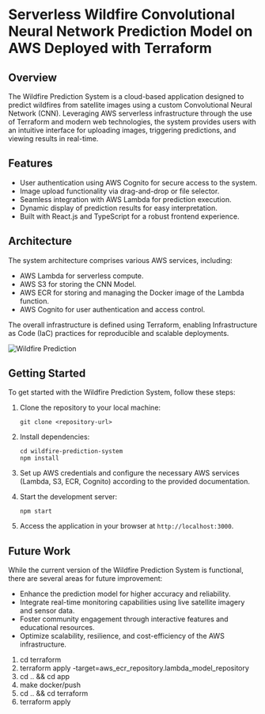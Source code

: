 # Serverless Wildfire Convolutional Neural Network Prediction Model on AWS Deployed with Terraform

## Overview
The Wildfire Prediction System is a cloud-based application designed to predict wildfires from satellite images using a custom Convolutional Neural Network (CNN). Leveraging AWS serverless infrastructure through the use of Terraform and modern web technologies, the system provides users with an intuitive interface for uploading images, triggering predictions, and viewing results in real-time.

## Features
- User authentication using AWS Cognito for secure access to the system.
- Image upload functionality via drag-and-drop or file selector.
- Seamless integration with AWS Lambda for prediction execution.
- Dynamic display of prediction results for easy interpretation.
- Built with React.js and TypeScript for a robust frontend experience.

## Architecture
The system architecture comprises various AWS services, including:
- AWS Lambda for serverless compute.
- AWS S3 for storing the CNN Model.
- AWS ECR for storing and managing the Docker image of the Lambda function.
- AWS Cognito for user authentication and access control.

The overall infrastructure is defined using Terraform, enabling Infrastructure as Code (IaC) practices for reproducible and scalable deployments.

![Wildfire Prediction](aws_architecture.svg)



## Getting Started
To get started with the Wildfire Prediction System, follow these steps:

1. Clone the repository to your local machine:
   ```
   git clone <repository-url>
   ```

2. Install dependencies:
   ```
   cd wildfire-prediction-system
   npm install
   ```

3. Set up AWS credentials and configure the necessary AWS services (Lambda, S3, ECR, Cognito) according to the provided documentation.

4. Start the development server:
   ```
   npm start
   ```

5. Access the application in your browser at `http://localhost:3000`.


## Future Work
While the current version of the Wildfire Prediction System is functional, there are several areas for future improvement:
- Enhance the prediction model for higher accuracy and reliability.
- Integrate real-time monitoring capabilities using live satellite imagery and sensor data.
- Foster community engagement through interactive features and educational resources.
- Optimize scalability, resilience, and cost-efficiency of the AWS infrastructure.



1. cd terraform
2. terraform apply -target=aws_ecr_repository.lambda_model_repository
3. cd .. && cd app
4. make docker/push
5. cd .. && cd terraform
6. terraform apply
   
